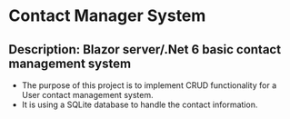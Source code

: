 # Contact Manager System
## Description: Blazor server/.Net 6 basic contact management system
- The purpose of this project is to implement CRUD functionality for a User contact management system. 
- It is using a SQLite database to handle the contact information.
